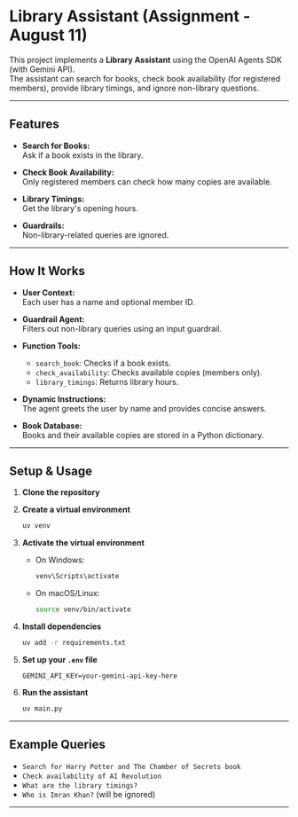 # Library Assistant (Assignment - August 11)

This project implements a **Library Assistant** using the OpenAI Agents SDK (with Gemini API).  
The assistant can search for books, check book availability (for registered members), provide library timings, and ignore non-library questions.

---

## Features

- **Search for Books:**  
  Ask if a book exists in the library.

- **Check Book Availability:**  
  Only registered members can check how many copies are available.

- **Library Timings:**  
  Get the library's opening hours.

- **Guardrails:**  
  Non-library-related queries are ignored.


---

## How It Works

- **User Context:**  
  Each user has a name and optional member ID.

- **Guardrail Agent:**  
  Filters out non-library queries using an input guardrail.

- **Function Tools:**  
  - `search_book`: Checks if a book exists.
  - `check_availability`: Checks available copies (members only).
  - `library_timings`: Returns library hours.

- **Dynamic Instructions:**  
  The agent greets the user by name and provides concise answers.

- **Book Database:**  
  Books and their available copies are stored in a Python dictionary.

---

## Setup & Usage

1. **Clone the repository**
2. **Create a virtual environment**
   ```sh
   uv venv
   ```
3. **Activate the virtual environment**
   - On Windows:
     ```sh
     venv\Scripts\activate
     ```
   - On macOS/Linux:
     ```sh
     source venv/bin/activate
     ```
4. **Install dependencies**
   ```sh
   uv add -r requirements.txt
   ```

3. **Set up your `.env` file**
   ```
   GEMINI_API_KEY=your-gemini-api-key-here
   ```

4. **Run the assistant**
   ```sh
   uv main.py
   ```

---

## Example Queries

- `Search for Harry Potter and The Chamber of Secrets book`
- `Check availability of AI Revolution`
- `What are the library timings?`
- `Who is Imran Khan?` (will be ignored)

---
